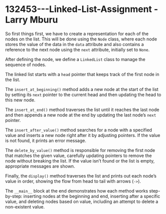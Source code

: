 # 132453---Linked-List-Assignment - Larry Mburu

So first things first, we have to create a representation for each of the nodes on the list. 
This will be done using the `Node` class, where each node stores the value of the data in the `data` attribute and also contains a reference to the next node using the `next` attribute, initially set to `None`. 

After defining the node, we define a `LinkedList` class to manage the sequence of nodes. 

The linked list starts with a `head` pointer that keeps track of the first node in the list. 

The `insert_at_beginning()` method adds a new node at the start of the list by setting its `next` pointer to the current head and then updating the head to this new node. 

The `insert_at_end()` method traverses the list until it reaches the last node and then appends a new node at the end by updating the last node’s `next` pointer. 

The `insert_after_value()` method searches for a node with a specified value and inserts a new node right after it by adjusting pointers. If the value is not found, it prints an error message. 

The `delete_by_value()` method is responsible for removing the first node that matches the given value, carefully updating pointers to remove the node without breaking the list. 
If the value isn’t found or the list is empty, appropriate messages are shown. 

Finally, the `display()` method traverses the list and prints out each node’s value in order, showing the flow from head to tail with arrows (`->`). 

The `__main__` block at the end demonstrates how each method works step-by-step: inserting nodes at the beginning and end, inserting after a specific value, and deleting nodes based on value, including an attempt to delete a non-existent value.
